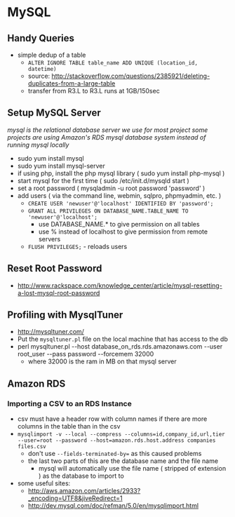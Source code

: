 MySQL
=====

Handy Queries
-------------
- simple dedup of a table
	- `ALTER IGNORE TABLE table_name ADD UNIQUE (location_id, datetime)`
	- source: http://stackoverflow.com/questions/2385921/deleting-duplicates-from-a-large-table
	- transfer from R3.L to R3.L runs at 1GB/150sec

Setup MySQL Server
------------------
*mysql is the relational database server we use for most project*
*some projects are using Amazon's RDS mysql database system instead of running mysql locally*
- sudo yum install mysql
- sudo yum install mysql-server
- if using php, install the php mysql library ( sudo yum install php-mysql )
- start mysql for the first time ( sudo /etc/init.d/mysqld start )
- set a root password ( mysqladmin -u root password 'password' )
- add users ( via the command line, webmin, sqlpro, phpmyadmin, etc. )
	- `CREATE USER 'newuser'@'localhost' IDENTIFIED BY 'password';`
	- `GRANT ALL PRIVILEGES ON DATABASE_NAME.TABLE_NAME TO 'newuser'@'localhost';`
		- use DATABASE_NAME.* to give permission on all tables
		- use % instead of localhost to give permission from remote servers
	- `FLUSH PRIVILEGES;` - reloads users


Reset Root Password
-------------------
- http://www.rackspace.com/knowledge_center/article/mysql-resetting-a-lost-mysql-root-password


Profiling with MysqlTuner
-------------------------

- http://mysqltuner.com/
- Put the `mysqltuner.pl` file on the local machine that has access to the db
- perl mysqltuner.pl --host database_on_rds.rds.amazonaws.com --user root_user --pass password --forcemem 32000
  - where 32000 is the ram in MB on that mysql server


Amazon RDS
----------

### Importing a CSV to an RDS Instance
- csv must have a header row with column names if there are more columns in the table than in the csv
- `mysqlimport -v --local --compress --columns=id,company_id,url,tier --user=root --password --host=amazon.rds.host.address companies files.csv`
  - don't use `--fields-terminated-by=` as this caused problems
  - the last two parts of this are the database name and the file name
    - mysql will automatically use the file name ( stripped of extension ) as the database to import to
- some useful sites:
  - http://aws.amazon.com/articles/2933?_encoding=UTF8&jiveRedirect=1
  - http://dev.mysql.com/doc/refman/5.0/en/mysqlimport.html
